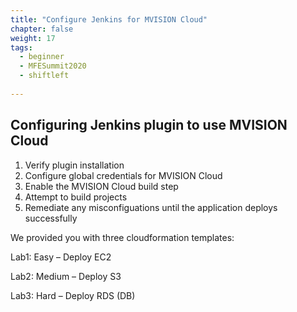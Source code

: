 ```yaml
---
title: "Configure Jenkins for MVISION Cloud"
chapter: false
weight: 17
tags:
  - beginner
  - MFESummit2020
  - shiftleft
  
---
```

## Configuring Jenkins plugin to use MVISION Cloud

1.	Verify plugin installation
2.	Configure global credentials for MVISION Cloud
3.	Enable the MVISION Cloud build step
4.  Attempt to build projects
5.  Remediate any misconfiguations until the application deploys successfully

We provided you with three cloudformation templates:

Lab1:  Easy – Deploy EC2

Lab2:  Medium – Deploy S3

Lab3:  Hard – Deploy RDS (DB)



